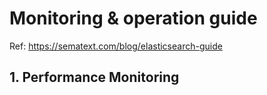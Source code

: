 # Monitoring & operation guide

Ref: https://sematext.com/blog/elasticsearch-guide

## 1. Performance Monitoring
